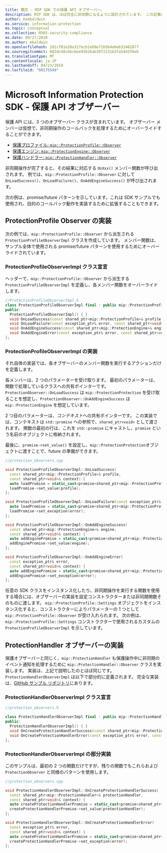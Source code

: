 ```yaml
---
title: 概念 - MIP SDK での保護 API オブザーバー。
description: MIP SDK は、ほぼ完全に非同期になるように設計されています。 この記事は、保護 API オブザーバーの実装方法と非同期処理への使用方法を理解するのに役立ちます。
author: msmbaldwin
ms.service: information-protection
ms.topic: conceptual
ms.collection: M365-security-compliance
ms.date: 09/27/2018
ms.author: mbaldwin
ms.openlocfilehash: 2d1cf81e20a317ecb1eb9e71b5b4e0ab32482877
ms.sourcegitcommit: 682dc48cbbcbee93b26ab3872231b3fa54d3f6eb
ms.translationtype: MT
ms.contentlocale: ja-JP
ms.lasthandoff: 04/23/2019
ms.locfileid: "60175549"
---
```

# <a name="microsoft-information-protection-sdk---protection-api-observers"></a>Microsoft Information Protection SDK - 保護 API オブザーバー

保護 API には、3 つのオブザーバー クラスが含まれています。 オブザーバー メンバーは仮想で、非同期操作のコールバックを処理するためにオーバーライドすることができます。

- [保護プロファイル: `mip::ProtectionProfile::Observer`](reference/class_mip_ProtectionProfile_observer.md)
- [保護エンジン: `mip::ProtectionEngine::Observer`](reference/class_mip_ProtectionEngine_observer.md)
- [保護ハンドラー: `mip::ProtectionHandler::Observer`](reference/class_mip_Protectionhandler_observer.md)

非同期操作が完了すると、その結果に対応する `OnXxx()` メンバー関数が呼び出されます。 例では、`mip::ProtectionProfile::Observer` に対して `OnLoadSuccess()`、`OnLoadFailure()`、`OnAddEngineSuccess()` が呼び出されます。

次の例は、promise/future パターンを示しています。これは SDK サンプルでも使用され、目的のコールバック動作を実装するために拡張することもできます。 

## <a name="protectionprofile-observer-implementation"></a>ProtectionProfile Observer の実装

次の例では、`mip::ProtectionProfile::Observer` から派生される `ProtectionProfileObserverImpl` クラスを作成しています。 メンバー関数は、サンプル全体で使用される promise/future パターンを使用するためにオーバーライドされています。

### <a name="protectionprofileobserverimpl-class-declaration"></a>ProtectionProfileObserverImpl クラス宣言

ヘッダーで、`mip::ProtectionProfile::Observer` から派生する `ProtectionProfileObserverImpl` を定義し、各メンバー関数をオーバーライドします。

```cpp
//ProtectionProfileObserverImpl.h
class ProtectionProfileObserverImpl final : public mip::ProtectionProfile::Observer {
public:
  ProtectionProfileObserverImpl() { }
  void OnLoadSuccess(const shared_ptr<mip::ProtectionProfile>& profile, const shared_ptr<void>& context) override;
  void OnLoadFailure(const exception_ptr& error, const shared_ptr<void>& context) override;
  void OnAddEngineSuccess(const shared_ptr<mip::ProtectionEngine>& engine, const shared_ptr<void>& context) override;
  void OnAddEngineError(const exception_ptr& error, const shared_ptr<void>& context) override;
};
```

### <a name="protectionprofileobserverimpl-implementation"></a>ProtectionProfileObserverImpl の実装

それ自体の実装では、各オブザーバーのメンバー関数を実行するアクションだけを定義します。

各メンバーは、2 つのパラメーターを受け取ります。 最初のパラメーターは、関数で処理しているクラスへの共有ポインターです。 `ProtectionObserver::OnLoadSuccess` は `mip::ProtectionProtection` を受け取ることを想定し、`ProtectionObserver::OnAddEngineSuccess` は `mip::ProtectionEngine` を想定しています。

2 つ目のパラメーターは、*コンテキスト*への共有ポインターです。 この実装では、コンテキストは `std::promise` への参照で、`shared_ptr<void>` として渡されます。 関数の最初の行は、これを `std::promise` にキャストし、`promise` という名前のオブジェクトに格納されます。

最後に、`promise->set_value()` を設定し、`mip::ProtectionProtection`オブジェクトに渡すことで、future の準備ができます。

```cpp
//protection_observers.cpp

void ProtectionProfileObserverImpl::OnLoadSuccess(
  const shared_ptr<mip::ProtectionProfile>& profile,
  const shared_ptr<void>& context) {
  auto loadPromise = static_cast<promise<shared_ptr<mip::ProtectionProfile>>*>(context.get());
  loadPromise->set_value(profile);
};

void ProtectionProfileObserverImpl::OnLoadFailure(const exception_ptr& error, const shared_ptr<void>& context) {
  auto loadPromise = static_cast<promise<shared_ptr<mip::ProtectionProfile>>*>(context.get());
  loadPromise->set_exception(error);
};

void ProtectionProfileObserverImpl::OnAddEngineSuccess(
  const shared_ptr<mip::ProtectionEngine>& engine,
  const shared_ptr<void>& context) {
  auto addEnginePromise = static_cast<promise<shared_ptr<mip::ProtectionEngine>>*>(context.get());
  addEnginePromise->set_value(engine);
};

void ProtectionProfileObserverImpl::OnAddEngineError(
  const exception_ptr& error,
  const shared_ptr<void>& context) {
  auto addEnginePromise = static_cast<promise<shared_ptr<mip::ProtectionEngine>>*>(context.get());
  addEnginePromise->set_exception(error);
};
```

任意の SDK クラスをインスタンス化したり、非同期操作を実行する関数を使用する場合には、オブザーバーの実装を設定コンストラクターまたは非同期関数そのものに渡します。 `mip::ProtectionProfile::Settings` オブジェクトをインスタンス化すると、コンストラクターによりパラメーターの 1 つとして `mip::ProtectionProfile::Observer` が受け入れられます。 次の例は、`mip::ProtectionProfile::Settings` コンストラクターで使用されるカスタムの `ProtectionProfileObserverImpl` を示しています。

## <a name="protectionhandler-observer-implementation"></a>ProtectionHandler オブザーバーの実装

保護オブザーバーと同じく、`mip::ProtectionHandler` も保護操作中に非同期のイベント通知を処理するために `mip::ProtectionHandler::Observer` クラスを実装します。 実装は、上記で説明したのとほぼ同じです。 `ProtectionHandlerObserverImpl` は以下で部分的に定義されます。 完全な実装は、[GitHub サンプル リポジトリ](https://azure.microsoft.com/resources/samples/?sort=0&term=mip+sdk)にあります。

### <a name="protectionhandlerobserverimpl-class-declaration"></a>ProtectionHandlerObserverImpl クラス宣言

```cpp
//protection_observers.h

class ProtectionHandlerObserverImpl final : public mip::ProtectionHandler::Observer {
public:
  ProtectionHandlerObserverImpl() { }
  void OnCreateProtectionHandlerSuccess(const shared_ptr<mip::ProtectionHandler>& protectionHandler, const shared_ptr<void>& context) override;
  void OnCreateProtectionHandlerError(const exception_ptr& error, const shared_ptr<void>& context) override;
};
```

### <a name="protectionhandlerobserverimpl-partial-implementation"></a>ProtectionHandlerObserverImpl の部分実装

このサンプルは、最初の 2 つの関数だけですが、残りの関数でもこれらおよび `ProtectionObserver` と同様のパターンを使用します。

```cpp
//protection_observers.cpp

void ProtectionHandlerObserverImpl::OnCreateProtectionHandlerSuccess(
  const shared_ptr<mip::ProtectionHandler>& protectionHandler,
  const shared_ptr<void>& context) {
  auto createProtectionHandlerPromise = static_cast<promise<shared_ptr<mip::ProtectionHandler>>*>(context.get());
  createProtectionHandlerPromise->set_value(protectionHandler);
};

void ProtectionHandlerObserverImpl::OnCreateProtectionHandlerError(
  const exception_ptr& error,
  const shared_ptr<void>& context) {
  auto createProtectionHandlerPromise = static_cast<promise<shared_ptr<mip::ProtectionHandler>>*>(context.get());
  createProtectionHandlerPromise->set_exception(error);
};
```

